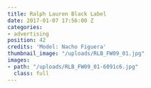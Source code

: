 ```yaml
---
title: Ralph Lauren Black Label
date: 2017-01-07 17:56:00 Z
categories:
- advertising
position: 42
credits: 'Model: Nacho Figuera'
thumbnail_image: "/uploads/RLB_FW09_01.jpg"
images:
- path: "/uploads/RLB_FW09_01-6091c6.jpg"
  class: full
---
```


